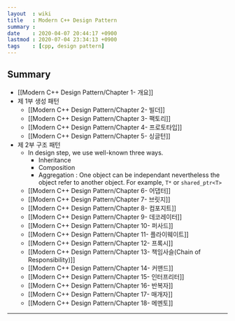 ```yaml
---
layout  : wiki
title   : Modern C++ Design Pattern
summary : 
date    : 2020-04-07 20:44:17 +0900
lastmod : 2020-07-04 23:34:13 +0900
tags    : [cpp, design pattern]
---
```


## Summary
 * [[Modern C++ Design Pattern/Chapter 1- 개요]]
 * 제 1부 생성 패턴
   * [[Modern C++ Design Pattern/Chapter 2- 빌더]]
   * [[Modern C++ Design Pattern/Chapter 3- 팩토리]]
   * [[Modern C++ Design Pattern/Chapter 4- 프로토타입]]
   * [[Modern C++ Design Pattern/Chapter 5- 싱글턴]]
 * 제 2부 구조 패턴
    - In design step, we use well-known three ways.
      - Inheritance
      - Composition
      - Aggregation : One object can be independant nevertheless the  object refer to another object. For example, `T*` or `shared_ptr<T>`
   * [[Modern C++ Design Pattern/Chapter 6- 어댑터]]
   * [[Modern C++ Design Pattern/Chapter 7- 브릿지]]
   * [[Modern C++ Design Pattern/Chapter 8- 컴포지트]]
   * [[Modern C++ Design Pattern/Chapter 9- 데코레이터]]
   * [[Modern C++ Design Pattern/Chapter 10- 퍼사드]]
   * [[Modern C++ Design Pattern/Chapter 11- 플라이웨이트]]
   * [[Modern C++ Design Pattern/Chapter 12- 프록시]]
   * [[Modern C++ Design Pattern/Chapter 13- 책임사슬(Chain of Responsibility)]]
   * [[Modern C++ Design Pattern/Chapter 14- 커맨드]]
   * [[Modern C++ Design Pattern/Chapter 15- 인터프리터]]
   * [[Modern C++ Design Pattern/Chapter 16- 반복자]]
   * [[Modern C++ Design Pattern/Chapter 17- 매개자]]
   * [[Modern C++ Design Pattern/Chapter 18- 메멘토]]

---
